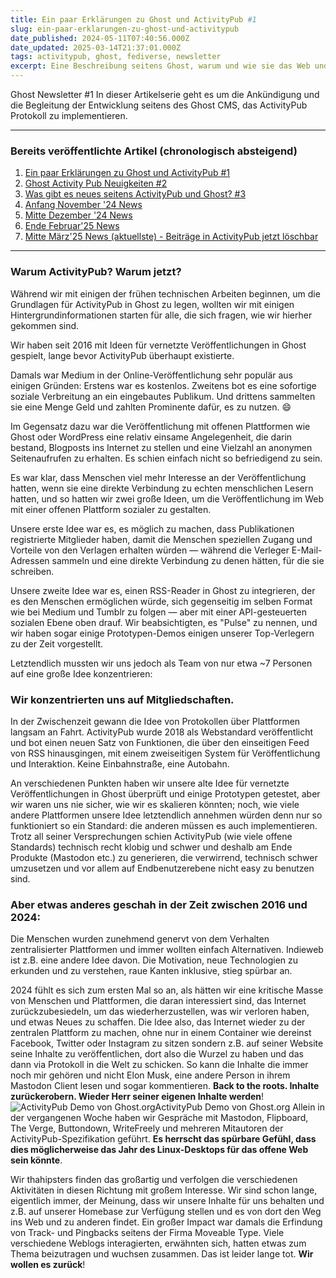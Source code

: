 ```yaml
---
title: Ein paar Erklärungen zu Ghost und ActivityPub #1
slug: ein-paar-erklarungen-zu-ghost-und-activitypub
date_published: 2024-05-11T07:40:56.000Z
date_updated: 2025-03-14T21:37:01.000Z
tags: activitypub, ghost, fediverse, newsletter
excerpt: Eine Beschreibung seitens Ghost, warum und wie sie das Web und die Inhalte der Nutzer den Usern wieder zurück geben wollen.
---
```


Ghost Newsletter #1
In dieser Artikelserie geht es um die Ankündigung und die Begleitung der Entwicklung seitens des Ghost CMS, das ActivityPub Protokoll zu implementieren. 

---

### Bereits veröffentlichte Artikel (chronologisch absteigend)

1. [Ein paar Erklärungen zu Ghost und ActivityPub #1](__GHOST_URL__/ein-paar-erklarungen-zu-ghost-und-activitypub/)
2. [Ghost Activity Pub Neuigkeiten #2](__GHOST_URL__/ghost-activity-pub-neuigkeiten-2/)
3. [Was gibt es neues seitens ActivityPub und Ghost? #3](__GHOST_URL__/was-gibt-es-neues-seitens-activitypub-und-ghost-3/)
4. [Anfang November '24 News](__GHOST_URL__/aktueller-stand-ghost-und-das-fediverse/)
5. [Mitte Dezember '24 News](__GHOST_URL__/aktueller-stand-ghost-und-das-fediverse-2/)
6. [Ende Februar'25 News](__GHOST_URL__/was-geht-bei-ghost-und-dem-fediverse-activitypub/)
7. [Mitte März'25 News (aktuellste) - Beiträge in ActivityPub jetzt löschbar](__GHOST_URL__/ghost-neue-funktion-beitrage-in-activitypub-jetzt-loschbar/)

---

### Warum ActivityPub? Warum jetzt?

Während wir mit einigen der frühen technischen Arbeiten beginnen, um die Grundlagen für ActivityPub in Ghost zu legen, wollten wir mit einigen Hintergrundinformationen starten für alle, die sich fragen, wie wir hierher gekommen sind.

Wir haben seit 2016 mit Ideen für vernetzte Veröffentlichungen in Ghost gespielt, lange bevor ActivityPub überhaupt existierte.

Damals war Medium in der Online-Veröffentlichung sehr populär aus einigen Gründen: Erstens war es kostenlos. Zweitens bot es eine sofortige soziale Verbreitung an ein eingebautes Publikum. Und drittens sammelten sie eine Menge Geld und zahlten Prominente dafür, es zu nutzen. 😄

Im Gegensatz dazu war die Veröffentlichung mit offenen Plattformen wie Ghost oder WordPress eine relativ einsame Angelegenheit, die darin bestand, Blogposts ins Internet zu stellen und eine Vielzahl an anonymen Seitenaufrufen zu erhalten. Es schien einfach nicht so befriedigend zu sein.

Es war klar, dass Menschen viel mehr Interesse an der Veröffentlichung hatten, wenn sie eine direkte Verbindung zu echten menschlichen Lesern hatten, und so hatten wir zwei große Ideen, um die Veröffentlichung im Web mit einer offenen Plattform sozialer zu gestalten.

Unsere erste Idee war es, es möglich zu machen, dass Publikationen registrierte Mitglieder haben, damit die Menschen speziellen Zugang und Vorteile von den Verlagen erhalten würden — während die Verleger E-Mail-Adressen sammeln und eine direkte Verbindung zu denen hätten, für die sie schreiben.

Unsere zweite Idee war es, einen RSS-Reader in Ghost zu integrieren, der es den Menschen ermöglichen würde, sich gegenseitig im selben Format wie bei Medium und Tumblr zu folgen — aber mit einer API-gesteuerten sozialen Ebene oben drauf. Wir beabsichtigten, es "Pulse" zu nennen, und wir haben sogar einige Prototypen-Demos einigen unserer Top-Verlegern zu der Zeit vorgestellt.

Letztendlich mussten wir uns jedoch als Team von nur etwa ~7 Personen auf eine große Idee konzentrieren:

### Wir konzentrierten uns auf Mitgliedschaften.

In der Zwischenzeit gewann die Idee von Protokollen über Plattformen langsam an Fahrt. ActivityPub wurde 2018 als Webstandard veröffentlicht und bot einen neuen Satz von Funktionen, die über den einseitigen Feed von RSS hinausgingen, mit einem zweiseitigen System für Veröffentlichung und Interaktion. Keine Einbahnstraße, eine Autobahn.

An verschiedenen Punkten haben wir unsere alte Idee für vernetzte Veröffentlichungen in Ghost überprüft und einige Prototypen getestet, aber wir waren uns nie sicher, wie wir es skalieren könnten; noch, wie viele andere Plattformen unsere Idee  letztendlich annehmen würden denn nur so funktioniert so ein Standard: die anderen müssen es auch implementieren. Trotz all seiner Versprechungen schien ActivityPub (wie viele offene Standards) technisch recht klobig und schwer und deshalb am Ende Produkte (Mastodon etc.) zu generieren,  die verwirrend, technisch schwer umzusetzen und vor allem auf Endbenutzerebene nicht easy zu benutzen sind.

### Aber etwas anderes geschah in der Zeit zwischen 2016 und 2024:

Die Menschen wurden zunehmend genervt von dem Verhalten zentralisierter Plattformen und immer wollten einfach Alternativen. Indieweb ist z.B. eine andere Idee davon. Die Motivation, neue Technologien zu erkunden und zu verstehen, raue Kanten inklusive, stieg spürbar an.

2024 fühlt es sich zum ersten Mal so an, als hätten wir eine kritische Masse von Menschen und Plattformen, die daran interessiert sind, das Internet zurückzubesiedeln, um das wiederherzustellen, was wir verloren haben, und etwas Neues zu schaffen. Die Idee also, das Internet wieder zu der zentralen Plattform zu machen, ohne nur in einem Container wie dereinst Facebook, Twitter oder Instagram zu sitzen sondern z.B. auf seiner Website seine Inhalte zu veröffentlichen, dort also die Wurzel zu haben und das dann via Protokoll in die Welt zu schicken. So kann die Inhalte die immer noch mir gehören und nicht Elon Musk, eine andere Person in ihrem Mastodon Client lesen und sogar kommentieren. **Back to the roots. Inhalte zurückerobern. Wieder Herr seiner eigenen Inhalte werden**!
![ActivityPub Demo von Ghost.org](__GHOST_URL__/content/images/2024/05/mail.thahipster.de.png)ActivityPub Demo von Ghost.org
Allein in der vergangenen Woche haben wir Gespräche mit Mastodon, Flipboard, The Verge, Buttondown, WriteFreely und mehreren Mitautoren der ActivityPub-Spezifikation geführt. **Es herrscht das spürbare Gefühl, dass dies möglicherweise das Jahr des Linux-Desktops für das offene Web sein könnte**.

Wir thahipsters finden das großartig und verfolgen die verschiedenen Aktivitäten in diesen Richtung mit großem Interesse. Wir sind schon lange, eigentlich immer, der Meinung, dass wir unsere Inhalte für uns behalten und z.B. auf unserer Homebase zur Verfügung stellen und es von dort den Weg ins Web und zu anderen findet. Ein großer Impact war damals die Erfindung von Track- und Pingbacks seitens der Firma Moveable Type. Viele verschiedene Weblogs interagierten, erwähnten sich, hatten etwas zum Thema beizutragen und wuchsen zusammen. Das ist leider lange tot. **Wir wollen es zurück**!
